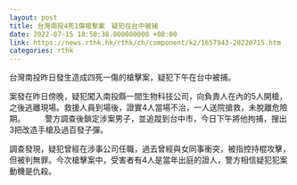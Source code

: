 ```yaml
---
layout: post
title: 台灣南投4死1傷槍擊案　疑犯在台中被捕
date: 2022-07-15 18:50:38.000000000 +08:00
link: https://news.rthk.hk/rthk/ch/component/k2/1657943-20220715.htm
categories: rthk
---
```


台灣南投昨日發生造成四死一傷的槍擊案，疑犯下午在台中被捕。

案發在昨日傍晚，疑犯闖入南投縣一間生物科技公司，向負責人在內的5人開槍，之後逃離現場。救援人員到場後，證實4人當場不治，一人送院搶救，未脫離危險期。
　　
警方調查後鎖定涉案男子，並追蹤到台中市，今日下午將他拘捕，搜出3把改造手槍及過百發子彈。

調查發現，疑犯曾經在涉事公司任職，過去曾經與女同事衝突，被指控持棍攻擊，但被判無罪。今次槍擊案中，受害者有4人是當年出庭的證人，警方相信疑犯犯案動機是仇殺。
